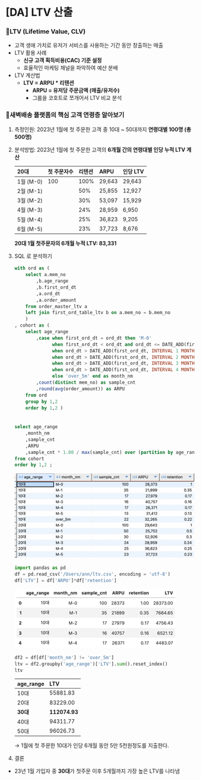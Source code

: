 # [DA] LTV 산출

### 📍LTV (Lifetime Value, CLV)

- 고객 생애 가치로 유저가 서비스를 사용하는 기간 동안 창출하는 매출
- LTV 활용 사례
    - **신규 고객 획득비용(CAC) 기준 설정**
    - 효율적인 마케팅 채널을 파악하여 예산 분배
- LTV 계산법
    - **LTV = ARPU * 리텐션**
        - **ARPU = 유저당 주문금액 (매출/유저수)**
        - 그룹을 코호트로 쪼개어서 LTV 비교 분석

### 📍새벽배송 플랫폼의 핵심 고객 연령층 알아보기

1. 측정인원: 2023년 1월에 첫 주문한 고객 중 10대 ~ 50대까지 **연령대별 100명 (총 500명)**
2. 분석방법: 2023년 1월에 첫 주문한 고객의 **6개월 간의 연령대별 인당 누적 LTV 계산**
    
    | 20대  | 첫 주문자수 | 리텐션 | ARPU   | 인당 LTV  |
    |------|----------|-------|--------|--------|
    | 1월 (M-0) | 100      | 100%  | 29,643  | 29,643  |
    | 2월 (M-1) |          | 50%   | 25,855  | 12,927  |
    | 3월 (M-2) |          | 30%   | 53,097  | 15,929  |
    | 4월 (M-3) |          | 24%   | 28,959  | 6,950   |
    | 5월 (M-4) |          | 25%   | 36,823  | 9,205   |
    | 6월 (M-5) |          | 23%   | 37,723  | 8,676   |

    **20대 1월 첫주문자의 6개월 누적 LTV: 83,331**

    
3. SQL 로 분석하기
    
    ```sql
    with ord as (
    	select a.mem_no
    		,b.age_range
    		,b.first_ord_dt
    		,a.ord_dt
    		,a.order_amount
    	from order_master_ltv a
    	left join first_ord_table_ltv b on a.mem_no = b.mem_no
    	)
    , cohort as (
    	select age_range
    		,case when first_ord_dt = ord_dt then 'M-0'
    			  when first_ord_dt < ord_dt and ord_dt <= DATE_ADD(first_ord_dt, INTERVAL 1 MONTH) then 'M-1'
    			  when ord_dt > DATE_ADD(first_ord_dt, INTERVAL 1 MONTH) and ord_dt <= DATE_ADD(first_ord_dt, INTERVAL 2 MONTH) then 'M-2'
    			  when ord_dt > DATE_ADD(first_ord_dt, INTERVAL 2 MONTH) and ord_dt <= DATE_ADD(first_ord_dt, INTERVAL 3 MONTH) then 'M-3'
    			  when ord_dt > DATE_ADD(first_ord_dt, INTERVAL 3 MONTH) and ord_dt <= DATE_ADD(first_ord_dt, INTERVAL 4 MONTH) then 'M-4'
    			  when ord_dt > DATE_ADD(first_ord_dt, INTERVAL 4 MONTH) and ord_dt <= DATE_ADD(first_ord_dt, INTERVAL 5 MONTH) then 'M-5'
    			  else 'over_5m' end as month_nm
    		,count(distinct mem_no) as sample_cnt
    		,round(avg(order_amount)) as ARPU
    	from ord
    	group by 1,2
    	order by 1,2 )
    	
    	
    select age_range
    	,month_nm
    	,sample_cnt
    	,ARPU
    	,sample_cnt * 1.00 / max(sample_cnt) over (partition by age_range) as retention
    from cohort
    order by 1,2 ;
    ```
    
    <img src="img/ltv1.png" alt="ltv1" width="600">
    
    ```python
    import pandas as pd
    df = pd.read_csv('/Users/ann/ltv.csv', encoding = 'utf-8')
    df['LTV'] = df['ARPU']*df['retention']
    ```
    
    ![lvt2.png](img/ltv2.png)
    
    ```python
    df2 = df[df['month_nm'] != 'over_5m']
    ltv = df2.groupby('age_range')['LTV'].sum().reset_index()
    ltv
    ```
    
    | age_range | LTV |
    | --- | --- |
    | 10대 | 55881.83 |
    | 20대 | 83229.00 |
    | **30대** | **112074.93** |
    | 40대 | 94311.77 |
    | 50대 | 96026.73 |
    
    → 1월에 첫 주문한 10대가 인당 6개월 동안 5만 5천원정도를 지출한다. 
    
4. 결론
- 23년 1월 가입자 중 **30대**가 첫주문 이후 5개월까지 가장 높은 LTV를 나타냄

